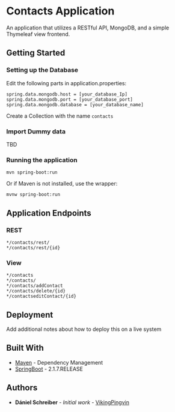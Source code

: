 # Contacts Application

An application that utilizes a RESTful API, MongoDB, and a simple Thymeleaf view frontend.

## Getting Started

### Setting up the Database
Edit the following parts in application.properties:

```
spring.data.mongodb.host = [your_database_Ip]
spring.data.mongodb.port = [your_database_port]
spring.data.mongodb.database = [your_database_name]
```
Create a Collection with the name ```contacts```

### Import Dummy data

TBD

### Running the application

```
mvn spring-boot:run
```
Or if Maven is not installed, use the wrapper:
```
mvnw spring-boot:run
```
## Application Endpoints

### REST

```
*/contacts/rest/
*/contacts/rest/{id}
```
### View
```
*/contacts
*/contacts/
*/contacts/addContact
*/contacts/delete/{id}
*/contactseditContact/{id}
```


## Deployment

Add additional notes about how to deploy this on a live system

## Built With

* [Maven](https://maven.apache.org/) - Dependency Management
* [SpringBoot](https://spring.io/) - 2.1.7.RELEASE

## Authors

* **Dániel Schreiber** - *Initial work* - [VikingPingvin](https://github.com/VikingPingvin)

